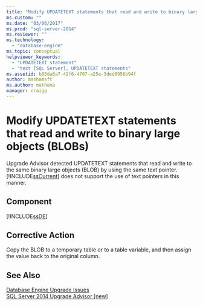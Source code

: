 ```yaml
---
title: "Modify UPDATETEXT statements that read and write to binary large objects (BLOBs) | Microsoft Docs"
ms.custom: ""
ms.date: "03/06/2017"
ms.prod: "sql-server-2014"
ms.reviewer: ""
ms.technology: 
  - "database-engine"
ms.topic: conceptual
helpviewer_keywords: 
  - "UPDATETEXT statement"
  - "text [SQL Server], UPDATETEXT statements"
ms.assetid: b85da6a7-42f6-4707-a25e-3ded8958b94f
author: mashamsft
ms.author: mathoma
manager: craigg
---
```

# Modify UPDATETEXT statements that read and write to binary large objects (BLOBs)
  Upgrade Advisor detected UPDATETEXT statements that read and write to the same binary large objects (BLOB) by using the same text pointer. [!INCLUDE[ssCurrent](../../includes/sscurrent-md.md)] does not support the use of text pointers in this manner.  
  
## Component  
 [!INCLUDE[ssDE](../../includes/ssde-md.md)]  
  
## Corrective Action  
 Copy the BLOB to a temporary table or to a table variable, and then assign the value back to the original column.  
  
## See Also  
 [Database Engine Upgrade Issues](../../../2014/sql-server/install/database-engine-upgrade-issues.md)   
 [SQL Server 2014 Upgrade Advisor &#91;new&#93;](sql-server-2014-upgrade-advisor.md)  
  
  
